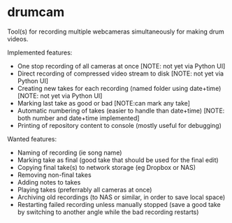 # drumcam
Tool(s) for recording multiple webcameras simultaneously for making drum videos.

Implemented features:
* One stop recording of all cameras at once [NOTE: not yet via Python UI]
* Direct recording of compressed video stream to disk [NOTE: not yet via Python UI]
* Creating new takes for each recording (named folder using date+time) [NOTE: not yet via Python UI]
* Marking last take as good or bad [NOTE:can mark any take]
* Automatic numbering of takes (easier to handle than date+time) [NOTE: both number and date+time implemented]
* Printing of repository content to console (mostly useful for debugging)

Wanted features:
* Naming of recording (ie song name)
* Marking take as final (good take that should be used for the final edit)
* Copying final take(s) to network storage (eg Dropbox or NAS)
* Removing non-final takes
* Adding notes to takes
* Playing takes (preferrably all cameras at once)
* Archiving old recordings (to NAS or similar, in order to save local space)
* Restarting failed recording unless manually stopped (save a good take by switching to another angle while the bad recording restarts)
